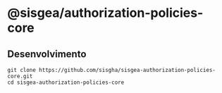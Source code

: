 # @sisgea/authorization-policies-core

## Desenvolvimento

```
git clone https://github.com/sisgha/sisgea-authorization-policies-core.git
cd sisgea-authorization-policies-core
```
